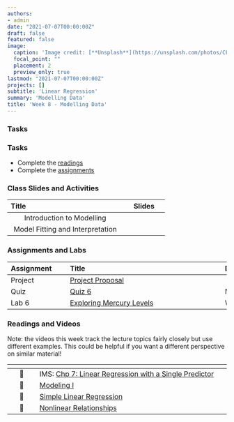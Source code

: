 ```yaml
---
authors:
- admin
date: "2021-07-07T00:00:00Z"
draft: false
featured: false
image:
  caption: 'Image credit: [**Unsplash**](https://unsplash.com/photos/CFZQ4HnWoc8)'
  focal_point: ""
  placement: 2
  preview_only: true
lastmod: "2021-07-07T00:00:00Z"
projects: []
subtitle: 'Linear Regression'
summary: 'Modelling Data'
title: 'Week 8 - Modelling Data'
---
```


### Tasks


### Tasks

- Complete the [readings](/post/08-week/#readings)
- Complete the [assignments](/post/08-week/#assignments)


### Class Slides and Activities

| <div style="width:250px;text-align:left">Title</div> | <div  style="width:80px;text-align:center">Slides</div> | 
|:---:|:---------------------|
| Introduction to Modelling   | [<span style="color: #4b5357;"><i class="fas fa-desktop fa-lg"></i></span>](https://sta198f2021.github.io/website/slides/week-08/w8-l01-intro-model.html)  | 
| Model Fitting and Interpretation   | [<span style="color: #4b5357;"><i class="fas fa-desktop fa-lg"></i></span>](https://sta198f2021.github.io/website/slides/week-08/w8-l02-fitting-interpretation.html)  | 

### Assignments and Labs

| <div style="width:120px;text-align:left">Assignment</div> | <div style="width:340px;text-align:left">Title</div> | <div style="width:200px;text-align:left">Due</div> |
|:---|:---|:---|
| Project | [Project Proposal](https://sta198f2021.github.io/website/)
| Quiz | [Quiz 6](https://sakai.duke.edu) | Monday, 10/11 |
| Lab 6 |[Exploring Mercury Levels](https://sta198f2021.github.io/website/slides/week-08/lab-06-mercury-levels.html)| Wed., 10/13 |



### Readings and Videos

Note: the videos this week track the lecture topics fairly closely but use different examples. This could be helpful if you want a different perspective on similar material!

| <div style="width:50px"></div>  | <div style="width:420px"></div>  |  <div style="width:200px"></div> |
|:---:|:---|:---:|
| :open_book: | IMS: [Chp 7: Linear Regression with a Single Predictor](https://openintro-ims.netlify.app/model-slr.html#model-slr) | **Required** |
| :movie_camera: | [Modeling I](https://www.youtube.com/watch?v=MWkkvDopBKc) | **Optional** |
| :movie_camera: |[Simple Linear Regression](https://www.youtube.com/watch?v=69U92Q3pwnA) | **Optional** |
| :movie_camera: |[Nonlinear Relationships](https://www.youtube.com/watch?v=j4MZ6ZdHnHg) | **Optional** |




